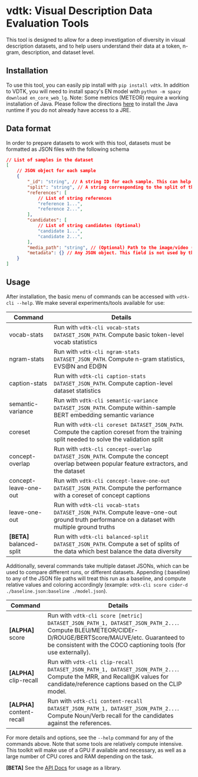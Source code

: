 # vdtk: Visual Description Data Evaluation Tools

This tool is designed to allow for a deep investigation of diversity in visual description datasets, and to help users
understand their data at a token, n-gram, description, and dataset level.

## Installation

To use this tool, you can easily pip install with `pip install vdtk`. In addition to VDTK, you will need to install spacy's EN
model with `python -m spacy download en_core_web_lg`. Note: Some metrics (METEOR) require a working installation of Java.
Please follow the directions [here](https://www.java.com/en/download/manual.jsp) to install the Java runtime if you do not
already have access to a JRE.

## Data format

In order to prepare datasets to work with this tool, datasets must be formatted as JSON files with the following schema
```json
// List of samples in the dataset
[
    // JSON object for each sample
    {
        "_id": "string", // A string ID for each sample. This can help keep track of samples during use.
        "split": "string", // A string corresponding to the split of the data. Default splits are "train", "validate" and "test"
        "references": [
            // List of string references
            "reference 1...",
            "reference 2...",
        ],
        "candidates": [
            // List of string candidates (Optional)
            "candidate 1...",
            "candidate 2...",
        ],
        "media_path": "string", // (Optional) Path to the image/video (for image/video based metrics, recall experiemnts, etc.)
        "metadata": {} // Any JSON object. This field is not used by the toolkit at this time.
    }
]
```

## Usage

After installation, the basic menu of commands can be accessed with `vdtk-cli --help`. We make several experiments/tools
available for use:

| Command | Details |
| ----------- | ----------- |
| vocab-stats | Run with `vdtk-cli vocab-stats DATASET_JSON_PATH`. Compute basic token-level vocab statistics |
| ngram-stats | Run with `vdtk-cli ngram-stats DATASET_JSON_PATH`. Compute n-gram statistics, EVS@N and ED@N  |
| caption-stats | Run with `vdtk-cli caption-stats DATASET_JSON_PATH`. Compute caption-level dataset statistics  |
| semantic-variance | Run with `vdtk-cli semantic-variance DATASET_JSON_PATH`. Compute within-sample BERT embedding semantic variance |
| coreset | Run with `vdtk-cli coreset DATASET_JSON_PATH`. Compute the caption coreset from the training split needed to solve the validation split |
| concept-overlap | Run with `vdtk-cli concept-overlap DATASET_JSON_PATH`. Compute the concept overlap between popular feature extractors, and the dataset |
| concept-leave-one-out | Run with `vdtk-cli concept-leave-one-out DATASET_JSON_PATH`. Compute the performance with a coreset of concept captions |
| leave-one-out | Run with `vdtk-cli vocab-stats DATASET_JSON_PATH`. Compute leave-one-out ground truth performance on a dataset with multiple ground truths |
| **[BETA]** balanced-split | Run with `vdtk-cli balanced-split DATASET_JSON_PATH`. Compute a set of splits of the data which best balance the data diversity |

Additionally, several commands take multiple dataset JSONs, which can be used to compare different runs, or different datasets. Appending (:baseline) to any
of the JSON file paths will treat this run as a baseline, and compute relative values and coloring accordingly (example: `vdtk-cli score cider-d ./baseline.json:baseline ./model.json`).

| Command | Details |
| ----------- | ----------- |
| **[ALPHA]** score | Run with `vdtk-cli score [metric] DATASET_JSON_PATH_1, DATASET_JSON_PATH_2...`. Compute BLEU/METEOR/CIDEr-D/ROUGE/BERTScore/MAUVE/etc. Guaranteed to be consistent with the COCO captioning tools (for use externally). |
| **[ALPHA]** clip-recall | Run with `vdtk-cli clip-recall DATASET_JSON_PATH_1, DATASET_JSON_PATH_2...`. Compute the MRR, and Recall@K values for candidate/reference captions based on the CLIP model. |
| **[ALPHA]** content-recall | Run with `vdtk-cli content-recall DATASET_JSON_PATH_1, DATASET_JSON_PATH_2...`. Compute Noun/Verb recall for the candidates against the references. |

For more details and options, see the `--help` command for any of the commands above. Note that some tools are relatively
compute intensive. This toolkit will make use of a GPU if available and necessary, as well as a large number of CPU cores
and RAM depending on the task.

**[BETA]** See the [API Docs](https://) for usage as a library.
